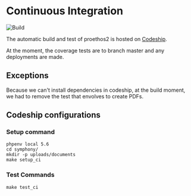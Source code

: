 Continuous Integration
======================

![Build](https://codeship.com/projects/e61c3520-93d1-0134-acbe-426698f4d6ff/status?branch=master)

The automatic build and test of proethos2 is hosted on [Codeship](https://codeship.com/).

At the moment, the coverage tests are to branch master and any deployments are made.

Exceptions
----------

Because we can't install dependencies in codeship, at the build moment, we had to remove the test that envolves to create PDFs.

Codeship configurations
-----------------------

### Setup command
```
phpenv local 5.6
cd symphony/
mkdir -p uploads/documents
make setup_ci

```

### Test Commands
```
make test_ci

```
